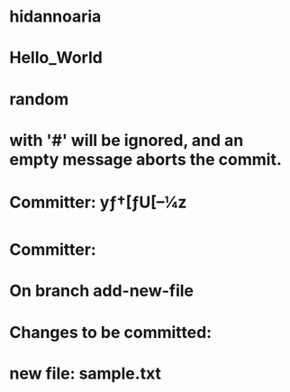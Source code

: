 # hidannoaria
# Hello_World

# random

# with '#' will be ignored, and an empty message aborts the commit.

# Committer: yƒ†[ƒU[–¼z
#
# Committer:
# On branch add-new-file
# Changes to be committed:
#   new file:   sample.txt

